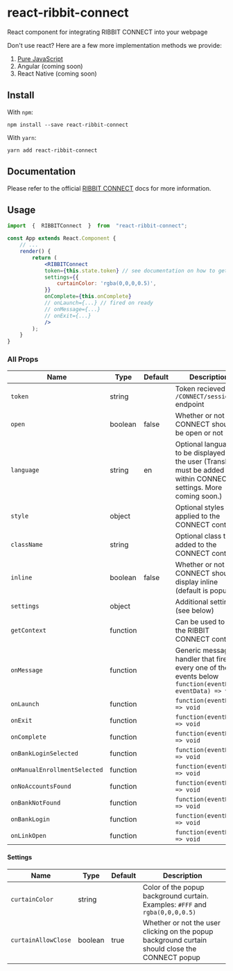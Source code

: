 
# react-ribbit-connect
React component for integrating RIBBIT CONNECT into your webpage

Don't use react? Here are a few more implementation methods we provide:
1.  [Pure JavaScript](https://github.com/darrylhuffman/ribbit-connect)
2. Angular (coming soon)
3. React Native (coming soon)

## Install
With ```npm```:
```
npm install --save react-ribbit-connect
```

With ```yarn```:
```
yarn add react-ribbit-connect
```


## Documentation
Please refer to the official [RIBBIT CONNECT](https://portal.ribbit.ai/Widgets/Integration) docs for more information.

## Usage
```jsx
import  {  RIBBITConnect  }  from  "react-ribbit-connect";

const App extends React.Component {
    // ...
    render() {
        return (
            <RIBBITConnect
            token={this.state.token} // see documentation on how to get a token
            settings={{
                curtainColor: 'rgba(0,0,0,0.5)',
            }}
            onComplete={this.onComplete}
            // onLaunch={...} // fired on ready
            // onMessage={...}
            // onExit={...}
            />
        );
    }
}
```
### All Props
| Name | Type | Default | Description |
| ------- | ----- | --------- | --------|
| ```token``` | string |  | Token recieved from ```/CONNECT/session/``` endpoint
| ```open``` | boolean | false | Whether or not CONNECT should be open or not
| ```language``` | string | en | Optional language to be displayed to the user (Translation must be added within CONNECT settings. More coming soon.)
| ```style``` | object |  | Optional styles to be applied to the CONNECT container
| ```className``` | string |  | Optional class to be added to the CONNECT container
| ```inline``` | boolean | false | Whether or not CONNECT should display inline (default is popup)
| ```settings``` | object | | Additional settings (see below)
| ```getContext``` | function |  | Can be used to get the RIBBIT CONNECT context
| ```onMessage``` | function |  | Generic message handler that fires for every one of the events below ```function(eventName, eventData) => void```  
| ```onLaunch``` | function |  | ```function(eventData) => void```  
| ```onExit``` | function |  | ```function(eventData) => void```  
| ```onComplete``` | function |  | ```function(eventData) => void```  
| ```onBankLoginSelected``` | function |  | ```function(eventData) => void```  
| ```onManualEnrollmentSelected``` | function |  | ```function(eventData) => void```  
| ```onNoAccountsFound``` | function |  | ```function(eventData) => void```  
| ```onBankNotFound``` | function |  | ```function(eventData) => void```  
| ```onBankLogin``` | function |  | ```function(eventData) => void```  
| ```onLinkOpen``` | function |  | ```function(eventData) => void```  

#### Settings
| Name | Type | Default | Description | 
| ------- | ----- | --------- | --------|
| ```curtainColor``` | string |  | Color of the popup background curtain. Examples: ```#FFF``` and ```rgba(0,0,0,0.5)```
| ```curtainAllowClose``` | boolean | true | Whether or not the user clicking on the popup background curtain should close the CONNECT popup



